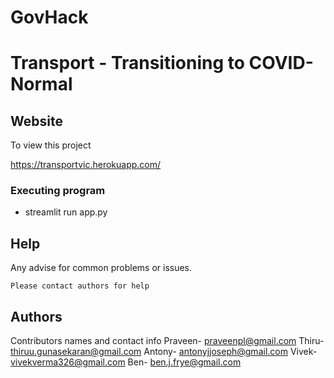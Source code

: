 # GovHack
# Transport - Transitioning to COVID-Normal

## Website

To view this project 

https://transportvic.herokuapp.com/


### Executing program

* streamlit run app.py


## Help

Any advise for common problems or issues.
```
Please contact authors for help
```

## Authors

Contributors names and contact info
Praveen- praveenpl@gmail.com
Thiru- thiruu.gunasekaran@gmail.com
Antony- antonyjjoseph@gmail.com
Vivek- vivekverma326@gmail.com
Ben- ben.j.frye@gmail.com
